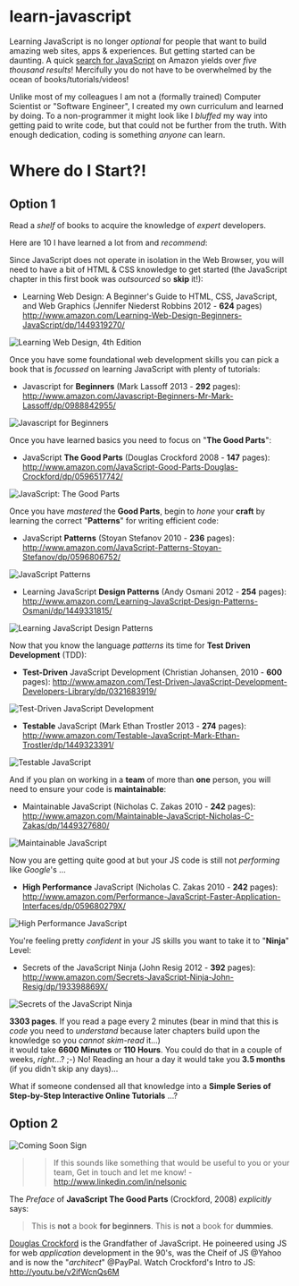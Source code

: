 learn-javascript
================

Learning JavaScript is no longer *optional* for people that want to build
amazing web sites, apps & experiences. But getting started can be daunting.
A quick 
[search for JavaScript](http://www.amazon.com/s/ref=nb_sb_noss_1?url=search-alias%3Dstripbooks&field-keywords=javascript) 
on Amazon yields over *five thousand results*! Mercifully you do not have 
to be overwhelmed by the ocean of books/tutorials/videos!

Unlike most of my colleagues I am not a (formally trained) Computer Scientist
or "Software Engineer", I created my own curriculum and learned by doing.
To a non-programmer it might look like I *bluffed* my way into getting paid
to write code, but that could not be further from the truth. 
With enough dedication, coding is something *anyone* can learn.

# Where do I Start?!

## Option 1

Read a *shelf* of books to acquire the knowledge of *expert* developers.

Here are 10 I have learned a lot from and *recommend*:

Since JavaScript does not operate in isolation in the Web Browser,
you will need to have a bit of HTML & CSS knowledge to get started
(the JavaScript chapter in this first book was *outsourced* so **skip** it!):

- Learning Web Design: A Beginner's Guide to HTML, CSS, JavaScript, and 
Web Graphics (Jennifer Niederst Robbins 2012 - **624** pages)
http://www.amazon.com/Learning-Web-Design-Beginners-JavaScript/dp/1449319270/

![Learning Web Design, 4th Edition](http://it-ebooks.info/images/ebooks/3/learning_web_design_4th_edition.jpg "Learning Web Design, 4th Edition")

Once you have some foundational web development skills you can pick a book
that is *focussed* on learning JavaScript with plenty of tutorials:

- Javascript for **Beginners** (Mark Lassoff 2013 - **292** pages):
http://www.amazon.com/Javascript-Beginners-Mr-Mark-Lassoff/dp/0988842955/

![Javascript for Beginners](http://ecx.images-amazon.com/images/I/51%2B0LwpmLqL._SY344_PJlook-inside-v2,TopRight,1,0_SH20_BO1,204,203,200_.jpg "Javascript for Beginners")

Once you have learned basics you need to focus on "**The Good Parts**":

- JavaScript **The Good Parts** (Douglas Crockford 2008 - **147** pages): 
http://www.amazon.com/JavaScript-Good-Parts-Douglas-Crockford/dp/0596517742/

![JavaScript: The Good Parts](http://it-ebooks.info/images/ebooks/3/javascript_the_good_parts.jpg "JavaScript: The Good Parts")

Once you have *mastered* the **Good Parts**, begin to *hone* your **craft**
by learning the correct "**Patterns**" for writing efficient code:

- JavaScript **Patterns** (Stoyan Stefanov 2010 - **236** pages): 
http://www.amazon.com/JavaScript-Patterns-Stoyan-Stefanov/dp/0596806752/

![JavaScript Patterns](http://it-ebooks.info/images/ebooks/3/javascript_patterns.jpg "JavaScript Patterns")

- Learning JavaScript **Design Patterns** (Andy Osmani 2012 - **254** pages):
http://www.amazon.com/Learning-JavaScript-Design-Patterns-Osmani/dp/1449331815/

![Learning JavaScript Design Patterns](http://it-ebooks.info/images/ebooks/3/learning_javascript_design_patterns.jpg "Learning JavaScript Design Patterns")

Now that you know the language *patterns* 
its time for **Test Driven Development** (TDD):

- **Test-Driven** JavaScript Development (Christian Johansen, 2010 - **600** pages):
http://www.amazon.com/Test-Driven-JavaScript-Development-Developers-Library/dp/0321683919/

![Test-Driven JavaScript Development](http://it-ebooks.info/images/ebooks/10/test-driven_javascript_development.jpg "Test-Driven JavaScript Development")

- **Testable** JavaScript (Mark Ethan Trostler 2013 - **274** pages): 
http://www.amazon.com/Testable-JavaScript-Mark-Ethan-Trostler/dp/1449323391/

![Testable JavaScript](http://it-ebooks.info/images/ebooks/3/testable_javascript.jpg "Testable JavaScript")

And if you plan on working in a **team** of more than **one** person, 
you will need to ensure your code is **maintainable**:

- Maintainable JavaScript (Nicholas C. Zakas 2010 - **242** pages):
http://www.amazon.com/Maintainable-JavaScript-Nicholas-C-Zakas/dp/1449327680/

![Maintainable JavaScript](http://it-ebooks.info/images/ebooks/3/maintainable_javascript.jpg "Maintainable JavaScript")

Now you are getting quite good at but your JS code is still not *performing*
like *Google*'s ...

- **High Performance** JavaScript (Nicholas C. Zakas 2010 - **242** pages):
http://www.amazon.com/Performance-JavaScript-Faster-Application-Interfaces/dp/059680279X/

![High Performance JavaScript](http://it-ebooks.info/images/ebooks/3/high_performance_javascript.jpg "High Performance JavaScript")

You're feeling pretty *confident* in your JS skills you want to take it to
"**Ninja**" Level:

- Secrets of the JavaScript Ninja (John Resig 2012 - **392** pages):
http://www.amazon.com/Secrets-JavaScript-Ninja-John-Resig/dp/193398869X/

![Secrets of the JavaScript Ninja](http://it-ebooks.info/images/ebooks/5/secrets_of_the_javascript_ninja.jpg "Secrets of the JavaScript Ninja")

**3303 pages**. If you read a page every 2 minutes 
(bear in mind that this is *code* you need to *understand* because 
later chapters build upon the knowledge so you *cannot skim-read* it...)  
it would take **6600 Minutes** or **110 Hours**.
You could do that in a couple of weeks, *right*...? ;-)
No! Reading an hour a day it would take you **3.5 months** 
(if you didn't skip any days)...

What if someone condensed all that knowledge into a 
**Simple Series of Step-by-Step
Interactive Online Tutorials** ...?


## Option 2 

![Coming Soon Sign](http://windsorpolicepipeband.com/wp-content/uploads/coming-soon-300x300.jpg "comming soon")

>> If this sounds like something that would be useful to you or your team,
Get in touch and let me know! - http://www.linkedin.com/in/nelsonic

The *Preface* of **JavaScript The Good Parts** (Crockford, 2008) 
*explicitly* says: 

> This is **not** a book **for beginners**.
> This is **not** a book for **dummies**.

[Douglas Crockford](http://en.wikipedia.org/wiki/Douglas_Crockford) 
is the Grandfather of JavaScript. 
He poineered using JS for web *application* development in the 90's,
was the Cheif of JS @Yahoo and is now the "*architect*" @PayPal.
Watch Crockford's Intro to JS: http://youtu.be/v2ifWcnQs6M
